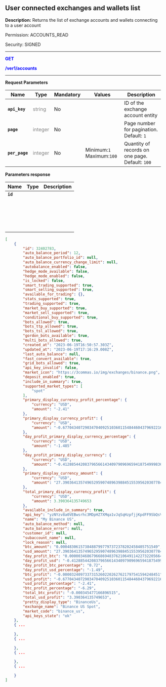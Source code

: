 ## User connected exchanges and wallets list

**Description:** Returns the list of exchange accounts and wallets connecting to a user account

Permission: ACCOUNTS_READ

Security: SIGNED

----------

<mark style="color:blue;background-color:white" > **GET**

<mark style="color:blue;background-color:white" > **/ver1/accounts**

----------

**Request Parameters**

| Name | Type |	Mandatory |	Values	| Description|
|------|------|-----------|-----------------|------------|
|**`api_key`**  | <mark style="color:grey;background-color:white">string	| No |  | ID of the exchange account entity |
|**`page`**  | <mark style="color:grey;background-color:white">integer	| No |  | Page number for pagination. Default: `1`  |
|**`per_page`**  | <mark style="color:grey;background-color:white">integer	| No | Minimum:`1` Maximum:`100` | Quantity of records on one page. Default: `100` |

**Parameters response**

| Name | Type |	Description|
|------|------|------------|
|**`id`**| | |
|**` `**| | |
|**` `**| | |
|**` `**| | |
|**` `**| | |
|**` `**| | |


```json
[
    {
        "id": 32402783,
        "auto_balance_period": 12,
        "auto_balance_portfolio_id": null,
        "auto_balance_currency_change_limit": null,
        "autobalance_enabled": false,
        "hedge_mode_available": false,
        "hedge_mode_enabled": false,
        "is_locked": false,
        "smart_trading_supported": true,
        "smart_selling_supported": true,
        "available_for_trading": {},
        "stats_supported": true,
        "trading_supported": true,
        "market_buy_supported": true,
        "market_sell_supported": true,
        "conditional_buy_supported": true,
        "bots_allowed": true,
        "bots_ttp_allowed": true,
        "bots_tsl_allowed": true,
        "gordon_bots_available": true,
        "multi_bots_allowed": true,
        "created_at": "2023-06-19T16:50:57.303Z",
        "updated_at": "2023-06-19T17:16:29.008Z",
        "last_auto_balance": null,
        "fast_convert_available": true,
        "grid_bots_allowed": true,
        "api_key_invalid": false,
        "market_icon": "https://3commas.io/img/exchanges/binance.png",
        "deposit_enabled": true,
        "include_in_summary": true,
        "supported_market_types": [
            "spot"
        ],
        "primary_display_currency_profit_percentage": {
            "currency": "USD",
            "amount": "-2.41"
        },
        "primary_display_currency_profit": {
            "currency": "USD",
            "amount": "-0.677043407290347040925103601154844604379692216"
        },
        "day_profit_primary_display_currency_percentage": {
            "currency": "USD",
            "amount": "-1.485"
        },
        "day_profit_primary_display_currency": {
            "currency": "USD",
            "amount": "-0.412885442083796566143409790969659418754999836946"
        },
        "primary_display_currency_amount": {
            "currency": "USD",
            "amount": "27.390364135749652959074896398845155395620307784"
        },
        "total_primary_display_currency_profit": {
            "currency": "USD",
            "amount": 3.390364135749653
        },
        "available_include_in_summary": true,
        "api_key": "yzNYzv8a0VEBwsrhc3MDpHZ7XMqa1vJqSqHzpfjjKpdFF9SbQsVQKRl3hKNyZU45",
        "name": "My Binance US",
        "auto_balance_method": null,
        "auto_balance_error": null,
        "customer_id": null,
        "subaccount_name": null,
        "lock_reason": null,
        "btc_amount": "0.00048306157384887997797372378202458405751549",
        "usd_amount": "27.390364135749652959074896398845155395620307784",
        "day_profit_btc": "0.00000346867966869483762106491142273220566445969195084",
        "day_profit_usd": "-0.412885442083796566143409790969659418754999836946",
        "day_profit_btc_percentage": "0.72",
        "day_profit_usd_percentage": "-1.49",
        "btc_profit": "-0.00003240973373152602202627621797541594248451",
        "usd_profit": "-0.677043407290347040925103601154844604379692216",
        "usd_profit_percentage": "-2.41",
        "btc_profit_percentage": "-6.29",
        "total_btc_profit": "-0.000345477166896515",
        "total_usd_profit": "3.390364135749653",
        "pretty_display_type": "BinanceUs",
        "exchange_name": "Binance US Spot",
        "market_code": "binance_us",
        "api_keys_state": "ok"
    },
    { ...
        
    },
    { ...
       
    },
    { ...
       
    },
    { ...
        
    }
]
```




